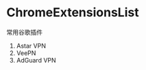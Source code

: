# ChromeExtensionsList
常用谷歌插件
<ol>
  <li>Astar VPN</li>
  <li>VeePN</li>
  <li>AdGuard VPN</li>
</ol>
